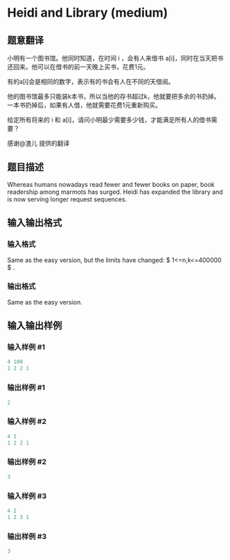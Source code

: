 # Heidi and Library (medium)

## 题意翻译

小明有一个图书馆。他同时知道，在时间 i ，会有人来借书 a[i]，同时在当天把书还回来。他可以在借书的前一天晚上买书，花费1元。

有的a[i]会是相同的数字，表示有的书会有人在不同的天借阅。

他的图书馆最多只能装k本书，所以当他的存书超过k，他就要把多余的书扔掉。一本书扔掉后，如果有人借，他就需要花费1元重新购买。

给定所有将来的 i 和 a[i]，请问小明最少需要多少钱，才能满足所有人的借书需要？

感谢@渣儿 提供的翻译

## 题目描述

Whereas humans nowadays read fewer and fewer books on paper, book readership among marmots has surged. Heidi has expanded the library and is now serving longer request sequences.

## 输入输出格式

### 输入格式

Same as the easy version, but the limits have changed: $ 1<=n,k<=400000 $ .

### 输出格式

Same as the easy version.

## 输入输出样例

### 输入样例 #1

```cpp
4 100
1 2 2 1

```
### 输出样例 #1

```cpp
2

```
### 输入样例 #2

```cpp
4 1
1 2 2 1

```
### 输出样例 #2

```cpp
3

```
### 输入样例 #3

```cpp
4 2
1 2 3 1

```
### 输出样例 #3

```cpp
3

```
